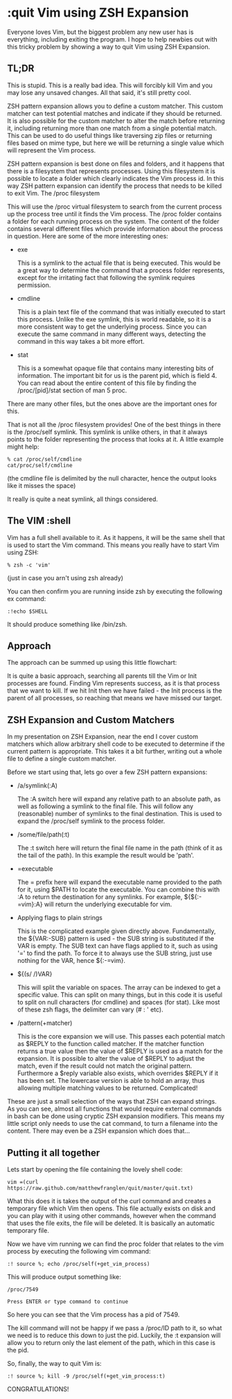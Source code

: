 :quit Vim using ZSH Expansion
=============================

Everyone loves Vim, but the biggest problem any new user has is everything, including exiting the program. I hope to help newbies out with this tricky problem by showing a way to quit Vim using ZSH Expansion.

## TL;DR

This is stupid. This is a really bad idea. This will forcibly kill Vim and you may lose any unsaved changes. All that said, it's still pretty cool.

ZSH pattern expansion allows you to define a custom matcher. This custom matcher can test potential matches and indicate if they should be returned. It is also possible for the custom matcher to alter the match before returning it, including returning more than one match from a single potential match. This can be used to do useful things like traversing zip files or returning files based on mime type, but here we will be returning a single value which will represent the Vim process.

ZSH pattern expansion is best done on files and folders, and it happens that there is a filesystem that represents processes. Using this filesystem it is possible to locate a folder which clearly indicates the Vim process id. In this way ZSH pattern expansion can identify the process that needs to be killed to exit Vim.
The /proc filesystem

This will use the /proc virtual filesystem to search from the current process up the process tree until it finds the Vim process. The /proc folder contains a folder for each running process on the system. The content of the folder contains several different files which provide information about the process in question. Here are some of the more interesting ones:

 * exe

   This is a symlink to the actual file that is being executed. This would be a great way to determine the command that a process folder represents, except for the irritating fact that following the symlink requires permission.
 * cmdline

   This is a plain text file of the command that was initially executed to start this process. Unlike the exe symlink, this is world readable, so it is a more consistent way to get the underlying process. Since you can execute the same command in many different ways, detecting the command in this way takes a bit more effort.
 * stat

   This is a somewhat opaque file that contains many interesting bits of information. The important bit for us is the parent pid, which is field 4. You can read about the entire content of this file by finding the /proc/[pid]/stat section of man 5 proc.

There are many other files, but the ones above are the important ones for this.

That is not all the /proc filesystem provides! One of the best things in there is the /proc/self symlink. This symlink is unlike others, in that it always points to the folder representing the process that looks at it. A little example might help:

    % cat /proc/self/cmdline
    cat/proc/self/cmdline

(the cmdline file is delimited by the null character, hence the output looks like it misses the space)

It really is quite a neat symlink, all things considered.

## The VIM :shell

Vim has a full shell available to it. As it happens, it will be the same shell that is used to start the Vim command. This means you really have to start Vim using ZSH:

    % zsh -c 'vim'

(just in case you arn't using zsh already)

You can then confirm you are running inside zsh by executing the following ex command:

    :!echo $SHELL

It should produce something like /bin/zsh.

## Approach

The approach can be summed up using this little flowchart:

It is quite a basic approach, searching all parents till the Vim or Init processes are found. Finding Vim represents success, as it is that process that we want to kill. If we hit Init then we have failed - the Init process is the parent of all processes, so reaching that means we have missed our target.

## ZSH Expansion and Custom Matchers

In my presentation on ZSH Expansion, near the end I cover custom matchers which allow arbitrary shell code to be executed to determine if the current pattern is appropriate. This takes it a bit further, writing out a whole file to define a single custom matcher.

Before we start using that, lets go over a few ZSH pattern expansions:

 * /a/symlink(:A)

   The :A switch here will expand any relative path to an absolute path, as well as following a symlink to the final file. This will follow any (reasonable) number of symlinks to the final destination. This is used to expand the /proc/self symlink to the process folder.
 * /some/file/path(:t)

   The :t switch here will return the final file name in the path (think of it as the tail of the path). In this example the result would be 'path'.
 * =executable

   The = prefix here will expand the executable name provided to the path for it, using $PATH to locate the executable. You can combine this with :A to return the destination for any symlinks. For example, ${${:-=vim}:A} will return the underlying executable for vim.
 * Applying flags to plain strings

   This is the complicated example given directly above. Fundamentally, the ${VAR:-SUB} pattern is used - the SUB string is substituted if the VAR is empty. The SUB text can have flags applied to it, such as using '=' to find the path. To force it to always use the SUB string, just use nothing for the VAR, hence ${:-=vim}.
 * ${(s/ /)VAR}

   This will split the variable on spaces. The array can be indexed to get a specific value. This can split on many things, but in this code it is useful to split on null characters (for cmdline) and spaces (for stat). Like most of these zsh flags, the delimiter can vary (# : ' etc).
 * /pattern(+matcher)

   This is the core expansion we will use. This passes each potential match as $REPLY to the function called matcher. If the matcher function returns a true value then the value of $REPLY is used as a match for the expansion.
   It is possible to alter the value of $REPLY to adjust the match, even if the result could not match the original pattern. Furthermore a $reply variable also exists, which overrides $REPLY if it has been set. The lowercase version is able to hold an array, thus allowing multiple matching values to be returned. Complicated!

These are just a small selection of the ways that ZSH can expand strings. As you can see, almost all functions that would require external commands in bash can be done using cryptic ZSH expansion modifiers. This means my little script only needs to use the cat command, to turn a filename into the content. There may even be a ZSH expansion which does that...

## Putting it all together

Lets start by opening the file containing the lovely shell code:

    vim =(curl https://raw.github.com/matthewfranglen/quit/master/quit.txt)

What this does it is takes the output of the curl command and creates a temporary file which Vim then opens. This file actually exists on disk and you can play with it using other commands, however when the command that uses the file exits, the file will be deleted. It is basically an automatic temporary file.

Now we have vim running we can find the proc folder that relates to the vim process by executing the following vim command:

    :! source %; echo /proc/self(+get_vim_process)

This will produce output something like:

    /proc/7549

    Press ENTER or type command to continue

So here you can see that the Vim process has a pid of 7549.

The kill command will not be happy if we pass a /proc/ID path to it, so what we need is to reduce this down to just the pid. Luckily, the :t expansion will allow you to return only the last element of the path, which in this case is the pid.

So, finally, the way to quit Vim is:

    :! source %; kill -9 /proc/self(+get_vim_process:t)

CONGRATULATIONS!
